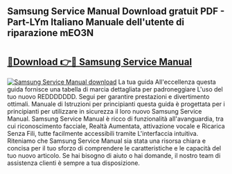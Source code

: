 ## Samsung Service Manual Download gratuit PDF - Part-LYm Italiano Manuale dell'utente di riparazione mEO3N

# <h2><a href="http://dffcl9.blite.top/?on=Samsung+Service+Manual">🔗Download 👉🔴 Samsung Service Manual</a></h2>

[![Samsung Service Manual download](https://i.imgur.com/lujVjoI.png)](http://dffcl9.blite.top/?on=Samsung+Service+Manual)
La tua guida All'eccellenza questa guida fornisce una tabella di marcia dettagliata per padroneggiare L'uso del tuo nuovo REDDDDDDD. Segui per garantire prestazioni e divertimento ottimali. Manuale di Istruzioni per principianti questa guida è progettata per i principianti per utilizzare in sicurezza il loro nuovo Samsung Service Manual. Samsung Service Manual è ricco di funzionalità all'avanguardia, tra cui riconoscimento facciale, Realtà Aumentata, attivazione vocale e Ricarica Senza Fili, tutte facilmente accessibili tramite L'interfaccia intuitiva. Riteniamo che Samsung Service Manual sia stata una risorsa chiara e concisa per il tuo sforzo di comprendere le caratteristiche e le capacità del tuo nuovo articolo. Se hai bisogno di aiuto o hai domande, il nostro team di assistenza clienti è sempre a tua disposizione.
